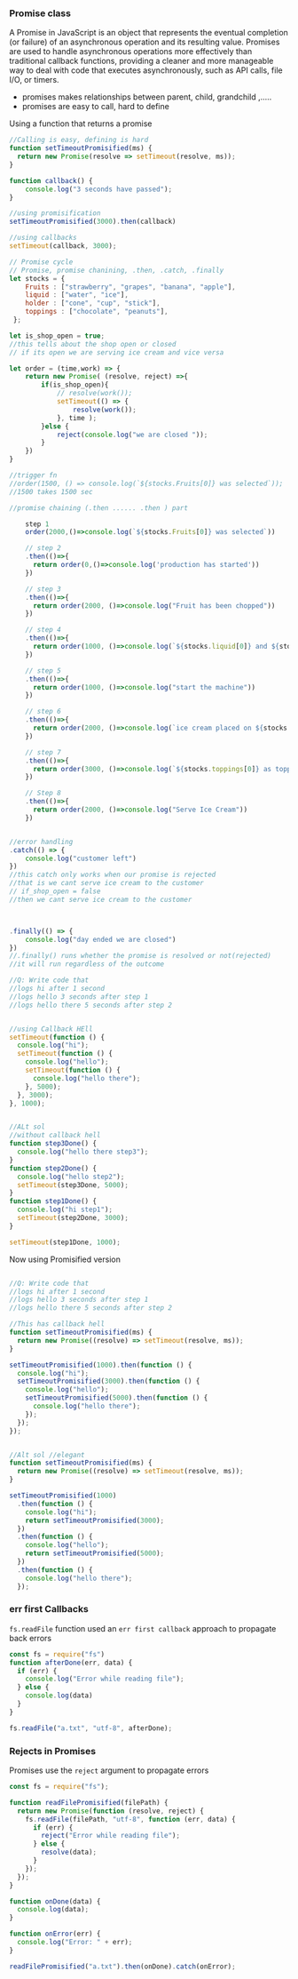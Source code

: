 ### Promise class
 
A Promise in JavaScript is an object that represents the eventual completion (or failure) of an asynchronous operation and its resulting value. Promises are used to handle asynchronous operations more effectively than traditional callback functions, providing a cleaner and more manageable way to deal with code that executes asynchronously, such as API calls, file I/O, or timers.

- promises makes relationships between parent, child, grandchild ,.....
- promises are easy to call, hard to define

 Using a function that returns a promise
```js
//Calling is easy, defining is hard
function setTimeoutPromisified(ms) {
  return new Promise(resolve => setTimeout(resolve, ms));
}

function callback() {
	console.log("3 seconds have passed");
}

//using promisification
setTimeoutPromisified(3000).then(callback)

//using callbacks
setTimeout(callback, 3000);
```


```jsx
// Promise cycle
// Promise, promise chanining, .then, .catch, .finally
let stocks = {
    Fruits : ["strawberry", "grapes", "banana", "apple"],
    liquid : ["water", "ice"],
    holder : ["cone", "cup", "stick"],
    toppings : ["chocolate", "peanuts"],
 };

let is_shop_open = true;
//this tells about the shop open or closed 
// if its open we are serving ice cream and vice versa

let order = (time,work) => {
    return new Promise( (resolve, reject) =>{
        if(is_shop_open){
            // resolve(work());
            setTimeout(() => {
                resolve(work());
            }, time );
        }else {
            reject(console.log("we are closed "));
        }
    })
}

//trigger fn
//order(1500, () => console.log(`${stocks.Fruits[0]} was selected`));
//1500 takes 1500 sec

//promise chaining (.then ...... .then ) part

    step 1
    order(2000,()=>console.log(`${stocks.Fruits[0]} was selected`))

    // step 2
    .then(()=>{
      return order(0,()=>console.log('production has started'))
    })

    // step 3
    .then(()=>{
      return order(2000, ()=>console.log("Fruit has been chopped"))
    })

    // step 4
    .then(()=>{
      return order(1000, ()=>console.log(`${stocks.liquid[0]} and ${stocks.liquid[1]} added`))
    })

    // step 5
    .then(()=>{
      return order(1000, ()=>console.log("start the machine"))
    })

    // step 6
    .then(()=>{
      return order(2000, ()=>console.log(`ice cream placed on ${stocks.holder[1]}`))
    })

    // step 7
    .then(()=>{
      return order(3000, ()=>console.log(`${stocks.toppings[0]} as toppings`))
    })

    // Step 8
    .then(()=>{
      return order(2000, ()=>console.log("Serve Ice Cream"))
    })


//error handling    
.catch(() => {
    console.log("customer left")
})
//this catch only works when our promise is rejected
//that is we cant serve ice cream to the customer 
// if_shop_open = false 
//then we cant serve ice cream to the customer



.finally(() => {
    console.log("day ended we are closed")
})
//.finally() runs whether the promise is resolved or not(rejected)
//it will run regardless of the outcome

```



```js
//Q: Write code that
//logs hi after 1 second
//logs hello 3 seconds after step 1
//logs hello there 5 seconds after step 2


//using Callback HEll
setTimeout(function () {
  console.log("hi");
  setTimeout(function () {
    console.log("hello");
    setTimeout(function () {
      console.log("hello there");
    }, 5000);
  }, 3000);
}, 1000);


//ALt sol
//without callback hell
function step3Done() {
  console.log("hello there step3");
}
function step2Done() {
  console.log("hello step2");
  setTimeout(step3Done, 5000);
}
function step1Done() {
  console.log("hi step1");
  setTimeout(step2Done, 3000);
}

setTimeout(step1Done, 1000);

```

Now using Promisified version
```js

//Q: Write code that
//logs hi after 1 second
//logs hello 3 seconds after step 1
//logs hello there 5 seconds after step 2

//This has callback hell
function setTimeoutPromisified(ms) {
  return new Promise((resolve) => setTimeout(resolve, ms));
}

setTimeoutPromisified(1000).then(function () {
  console.log("hi");
  setTimeoutPromisified(3000).then(function () {
    console.log("hello");
    setTimeoutPromisified(5000).then(function () {
      console.log("hello there");
    });
  });
});


//Alt sol //elegant
function setTimeoutPromisified(ms) {
  return new Promise((resolve) => setTimeout(resolve, ms));
}

setTimeoutPromisified(1000)
  .then(function () {
    console.log("hi");
    return setTimeoutPromisified(3000);
  })
  .then(function () {
    console.log("hello");
    return setTimeoutPromisified(5000);
  })
  .then(function () {
    console.log("hello there");
  });


```

### err first Callbacks
`fs.readFile` function used an `err first callback` approach to propagate back errors

```javascript
const fs = require("fs")
function afterDone(err, data) {
  if (err) {
    console.log("Error while reading file");
  } else {
    console.log(data)
  }
}

fs.readFile("a.txt", "utf-8", afterDone);
```

### Rejects in Promises
Promises use the `reject` argument to propagate errors

```javascript
const fs = require("fs");

function readFilePromisified(filePath) {
  return new Promise(function (resolve, reject) {
    fs.readFile(filePath, "utf-8", function (err, data) {
      if (err) {
        reject("Error while reading file");
      } else {
        resolve(data);
      }
    });
  });
}

function onDone(data) {
  console.log(data);
}

function onError(err) {
  console.log("Error: " + err);
}

readFilePromisified("a.txt").then(onDone).catch(onError);
```